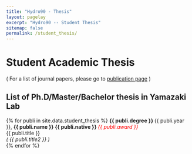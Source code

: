 ```yaml
---
title: "Hydro90 - Thesis"
layout: pagelay
excerpt: "Hydro90 -- Student Thesis"
sitemap: false
permalink: /student_thesis/
---
```



# Student Academic Thesis

( For a list of journal papers, please go to [publication page](../publications/) )


## List of Ph.D/Master/Bachelor thesis in Yamazaki Lab

{% for publi in site.data.student_thesis %}
<b> {{ publi.degree }} </b> {{ publi.year }},  <b>{{ publi.name }} {{ publi.native }} </b> <em><font color="red">{{ publi.award }}</font></em> <br>
{{ publi.title }}<br>
<em>( {{ publi.title2 }} )</em><br>
{% endfor %}

